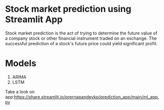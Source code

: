# Stock market prediction using Streamlit App
Stock market prediction is the act of trying to determine the future value of a company stock or other financial instrument traded on an exchange. The successful prediction of a stock's future price could yield significant profit.
# Models
1)  ARIMA
2)  LSTM </br>

Take a look on app:https://share.streamlit.io/prernapandeykp/prediction_app/main/ml_app.py
